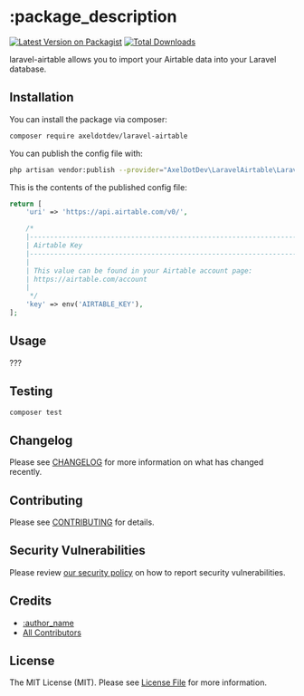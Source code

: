# :package_description

[![Latest Version on Packagist](https://img.shields.io/packagist/v/axeldotdev/laravel-airtable.svg?style=flat-square)](https://packagist.org/packages/axeldotdev/laravel-airtable)
[![Total Downloads](https://img.shields.io/packagist/dt/axeldotdev/laravel-airtable.svg?style=flat-square)](https://packagist.org/packages/axeldotdev/laravel-airtable)

laravel-airtable allows you to import your Airtable data into your Laravel database.

## Installation

You can install the package via composer:

```bash
composer require axeldotdev/laravel-airtable
```

You can publish the config file with:
```bash
php artisan vendor:publish --provider="AxelDotDev\LaravelAirtable\LaravelAirtableServiceProvider" --tag="config"
```

This is the contents of the published config file:

```php
return [
    'uri' => 'https://api.airtable.com/v0/',

    /*
    |--------------------------------------------------------------------------
    | Airtable Key
    |--------------------------------------------------------------------------
    |
    | This value can be found in your Airtable account page:
    | https://airtable.com/account
    |
     */
    'key' => env('AIRTABLE_KEY'),
];
```

## Usage

???

## Testing

```bash
composer test
```

## Changelog

Please see [CHANGELOG](CHANGELOG.md) for more information on what has changed recently.

## Contributing

Please see [CONTRIBUTING](.github/CONTRIBUTING.md) for details.

## Security Vulnerabilities

Please review [our security policy](../../security/policy) on how to report security vulnerabilities.

## Credits

- [:author_name](https://github.com/axeldotdev)
- [All Contributors](../../contributors)

## License

The MIT License (MIT). Please see [License File](LICENSE.md) for more information.
